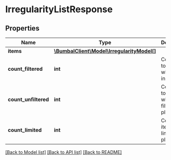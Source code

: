 # IrregularityListResponse

## Properties
Name | Type | Description | Notes
------------ | ------------- | ------------- | -------------
**items** | [**\BumbalClient\Model\IrregularityModel[]**](IrregularityModel.md) |  | [optional] 
**count_filtered** | **int** | Count of total items with filters in place | [optional] 
**count_unfiltered** | **int** | Count of total items without filters in place | [optional] 
**count_limited** | **int** | Count of items with limit in place | [optional] 

[[Back to Model list]](../README.md#documentation-for-models) [[Back to API list]](../README.md#documentation-for-api-endpoints) [[Back to README]](../README.md)


